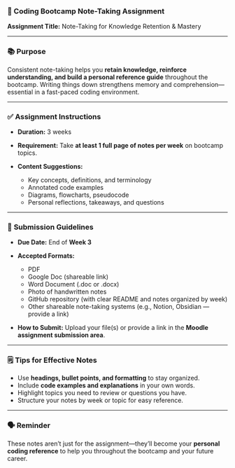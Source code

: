 ### 📓 Coding Bootcamp Note-Taking Assignment

**Assignment Title:** Note-Taking for Knowledge Retention & Mastery

---

### 📚 **Purpose**

Consistent note-taking helps you **retain knowledge, reinforce understanding, and build a personal reference guide** throughout the bootcamp. Writing things down strengthens memory and comprehension—essential in a fast-paced coding environment.

---

### ✅ **Assignment Instructions**

* **Duration:** 3 weeks
* **Requirement:** Take **at least 1 full page of notes per week** on bootcamp topics.
* **Content Suggestions:**

  * Key concepts, definitions, and terminology
  * Annotated code examples
  * Diagrams, flowcharts, pseudocode
  * Personal reflections, takeaways, and questions

---

### 📎 **Submission Guidelines**

* **Due Date:** End of **Week 3**

* **Accepted Formats:**

  * PDF
  * Google Doc (shareable link)
  * Word Document (.doc or .docx)
  * Photo of handwritten notes
  * GitHub repository (with clear README and notes organized by week)
  * Other shareable note-taking systems (e.g., Notion, Obsidian — provide a link)

* **How to Submit:**
  Upload your file(s) or provide a link in the **Moodle assignment submission area**.

---

### 🗒️ **Tips for Effective Notes**

* Use **headings, bullet points, and formatting** to stay organized.
* Include **code examples and explanations** in your own words.
* Highlight topics you need to review or questions you have.
* Structure your notes by week or topic for easy reference.

---

### 🗣️ **Reminder**

These notes aren’t just for the assignment—they’ll become your **personal coding reference** to help you throughout the bootcamp and your future career.
